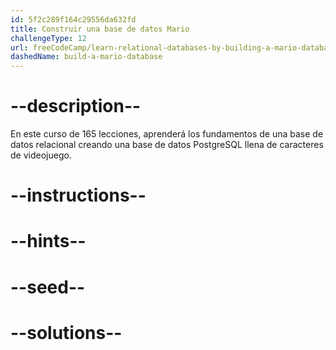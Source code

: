 ```yaml
---
id: 5f2c289f164c29556da632fd
title: Construir una base de datos Mario
challengeType: 12
url: freeCodeCamp/learn-relational-databases-by-building-a-mario-database
dashedName: build-a-mario-database
---
```


# --description--

En este curso de 165 lecciones, aprenderá los fundamentos de una base de datos relacional creando una base de datos PostgreSQL llena de caracteres de videojuego.

# --instructions--

# --hints--

# --seed--

# --solutions--
